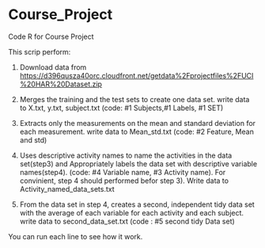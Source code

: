 # Course_Project
Code R for Course Project

This scrip perform:

1. Download data from https://d396qusza40orc.cloudfront.net/getdata%2Fprojectfiles%2FUCI%20HAR%20Dataset.zip 
 
2.  Merges the training and the test sets to create one data set. write data to X.txt, y.txt, subject.txt (code: #1 Subjects,#1 Labels, #1 SET)
  
3. Extracts only the measurements on the mean and standard deviation for each measurement. write data to Mean_std.txt (code: #2 Feature, Mean and std)
 
4. Uses descriptive activity names to name the activities in the data set(step3) and Appropriately labels the data set with descriptive variable names(step4). (code: #4 Variable name, #3 Activity name). For convinient, step 4 should performed befor step 3). Write data to Activity_named_data_sets.txt

5. From the data set in step 4, creates a second, independent tidy data set with the average of each variable for each activity and each subject. write data to second_data_set.txt (code : #5 second tidy Data set)

You can run each line to see how it work.
